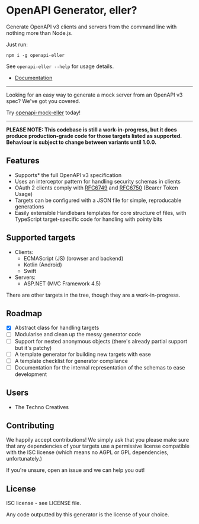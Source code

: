 # OpenAPI Generator, eller?

Generate OpenAPI v3 clients and servers from the command line with nothing more
than Node.js.

Just run:

```
npm i -g openapi-eller
```

See `openapi-eller --help` for usage details.

- [Documentation](https://technocreatives.github.io/openapi-eller)

---

Looking for an easy way to generate a mock server from an OpenAPI v3 spec? We've got you covered.

Try [openapi-mock-eller](https://github.com/technocreatives/openapi-mock-eller) today!

---

**PLEASE NOTE: This codebase is still a work-in-progress, but it does produce production-grade code
for those targets listed as supported. Behaviour is subject to change between variants until 1.0.0.**

## Features

- Supports* the full OpenAPI v3 specification
- Uses an interceptor pattern for handling security schemas in clients
- OAuth 2 clients comply with [RFC6749](https://tools.ietf.org/html/rfc6749) and 
  [RFC6750](https://tools.ietf.org/html/rfc6750) (Bearer Token Usage)
- Targets can be configured with a JSON file for simple, reproducable generations
- Easily extensible Handlebars templates for core structure of files, with TypeScript 
  target-specific code for handling with pointy bits

## Supported targets

- Clients:
  - ECMAScript (JS) (browser and backend)
  - Kotlin (Android)
  - Swift
- Servers:
  - ASP.NET (MVC Framework 4.5)

There are other targets in the tree, though they are a work-in-progress.

## Roadmap

- [x] Abstract class for handling targets
- [ ] Modularise and clean up the messy generator code
- [ ] Support for nested anonymous objects (there's already partial support but it's patchy)
- [ ] A template generator for building new targets with ease
- [ ] A template checklist for generator compliance
- [ ] Documentation for the internal representation of the schemas to ease development

## Users

- The Techno Creatives

## Contributing

We happily accept contributions! We simply ask that you please make sure that any dependencies 
of your targets use a permissive license compatible with the ISC license (which means no AGPL or 
GPL dependencies, unfortunately.)

If you're unsure, open an issue and we can help you out!

## License

ISC license - see LICENSE file.

Any code outputted by this generator is the license of your choice.
